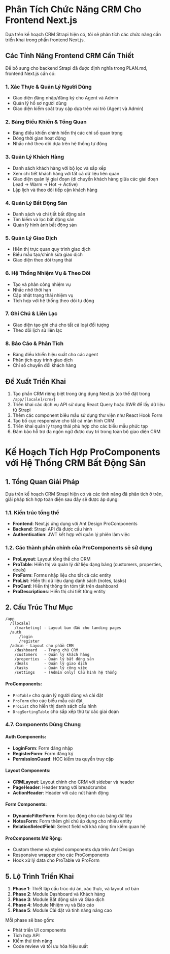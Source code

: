 # Phân Tích Chức Năng CRM Cho Frontend Next.js

Dựa trên kế hoạch CRM Strapi hiện có, tôi sẽ phân tích các chức năng cần triển khai trong phần frontend Next.js.

## Các Tính Năng Frontend CRM Cần Thiết

Để bổ sung cho backend Strapi đã được định nghĩa trong PLAN.md, frontend Next.js cần có:

### 1. Xác Thực & Quản Lý Người Dùng
- Giao diện đăng nhập/đăng ký cho Agent và Admin
- Quản lý hồ sơ người dùng
- Giao diện kiểm soát truy cập dựa trên vai trò (Agent và Admin)

### 2. Bảng Điều Khiển & Tổng Quan
- Bảng điều khiển chính hiển thị các chỉ số quan trọng
- Dòng thời gian hoạt động
- Nhắc nhở theo dõi dựa trên hệ thống tự động

### 3. Quản Lý Khách Hàng
- Danh sách khách hàng với bộ lọc và sắp xếp
- Xem chi tiết khách hàng với tất cả dữ liệu liên quan
- Giao diện quản lý giai đoạn (di chuyển khách hàng giữa các giai đoạn Lead → Warm → Hot → Active)
- Lập lịch và theo dõi tiếp cận khách hàng

### 4. Quản Lý Bất Động Sản
- Danh sách và chi tiết bất động sản
- Tìm kiếm và lọc bất động sản
- Quản lý hình ảnh bất động sản

### 5. Quản Lý Giao Dịch
- Hiển thị trực quan quy trình giao dịch
- Biểu mẫu tạo/chỉnh sửa giao dịch
- Giao diện theo dõi trạng thái

### 6. Hệ Thống Nhiệm Vụ & Theo Dõi
- Tạo và phân công nhiệm vụ
- Nhắc nhở thời hạn
- Cập nhật trạng thái nhiệm vụ
- Tích hợp với hệ thống theo dõi tự động

### 7. Ghi Chú & Liên Lạc
- Giao diện tạo ghi chú cho tất cả loại đối tượng
- Theo dõi lịch sử liên lạc

### 8. Báo Cáo & Phân Tích
- Bảng điều khiển hiệu suất cho các agent
- Phân tích quy trình giao dịch
- Chỉ số chuyển đổi khách hàng

## Đề Xuất Triển Khai

1. Tạo phần CRM riêng biệt trong ứng dụng Next.js (có thể đặt trong `/app/[locale]/crm/`)
2. Triển khai các dịch vụ API sử dụng React Query hoặc SWR để lấy dữ liệu từ Strapi
3. Thêm các component biểu mẫu sử dụng thư viện như React Hook Form
4. Tạo bố cục responsive cho tất cả màn hình CRM
5. Triển khai quản lý trạng thái phù hợp cho các biểu mẫu phức tạp
6. Đảm bảo hỗ trợ đa ngôn ngữ được duy trì trong toàn bộ giao diện CRM

# Kế Hoạch Tích Hợp ProComponents với Hệ Thống CRM Bất Động Sản

## 1. Tổng Quan Giải Pháp

Dựa trên kế hoạch CRM Strapi hiện có và các tính năng đã phân tích ở trên, giải pháp tích hợp toàn diện sau đây sẽ được áp dụng:

### 1.1. Kiến trúc tổng thể
- **Frontend**: Next.js ứng dụng với Ant Design ProComponents
- **Backend**: Strapi API đã được cấu hình
- **Authentication**: JWT kết hợp với quản lý phiên làm việc

### 1.2. Các thành phần chính của ProComponents sẽ sử dụng
- **ProLayout**: Layout tổng thể cho CRM
- **ProTable**: Hiển thị và quản lý dữ liệu dạng bảng (customers, properties, deals)
- **ProForm**: Forms nhập liệu cho tất cả các entity
- **ProList**: Hiển thị dữ liệu dạng danh sách (notes, tasks)
- **ProCard**: Hiển thị thông tin tóm tắt trên dashboard
- **ProDescriptions**: Hiển thị chi tiết từng entity

## 2. Cấu Trúc Thư Mục

```
/app
  /[locale]
    /(marketing) - Layout ban đầu cho landing pages
  /auth
      /login
      /register
  /admin - Layout cho phần CRM
    /dashboard   - Trang chủ CRM
    /customers   - Quản lý khách hàng
    /properties  - Quản lý bất động sản
    /deals       - Quản lý giao dịch
    /tasks       - Quản lý công việc
    /settings    - (Admin only) Cấu hình hệ thống
```

#### ProComponents:
- `ProTable` cho quản lý người dùng và cài đặt
- `ProForm` cho các biểu mẫu cài đặt
- `ProList` cho hiển thị danh sách cấu hình
- `DragSortingTable` cho sắp xếp thứ tự các giai đoạn

### 4.7. Components Dùng Chung

#### Auth Components:
- **LoginForm**: Form đăng nhập
- **RegisterForm**: Form đăng ký
- **PermissionGuard**: HOC kiểm tra quyền truy cập

#### Layout Components:
- **CRMLayout**: Layout chính cho CRM với sidebar và header
- **PageHeader**: Header trang với breadcrumbs
- **ActionHeader**: Header với các nút hành động

#### Form Components:
- **DynamicFilterForm**: Form lọc động cho các bảng dữ liệu
- **NotesForm**: Form thêm ghi chú áp dụng cho nhiều entity
- **RelationSelectField**: Select field với khả năng tìm kiếm quan hệ

#### ProComponents Mở Rộng:
- Custom theme và styled components dựa trên Ant Design
- Responsive wrapper cho các ProComponents
- Hook xử lý data cho ProTable và ProForm

## 5. Lộ Trình Triển Khai
1. **Phase 1**: Thiết lập cấu trúc dự án, xác thực, và layout cơ bản
2. **Phase 2**: Module Dashboard và Khách hàng
3. **Phase 3**: Module Bất động sản và Giao dịch
4. **Phase 4**: Module Nhiệm vụ và Báo cáo
5. **Phase 5**: Module Cài đặt và tính năng nâng cao

Mỗi phase sẽ bao gồm:
- Phát triển UI components
- Tích hợp API
- Kiểm thử tính năng
- Code review và tối ưu hóa hiệu suất

